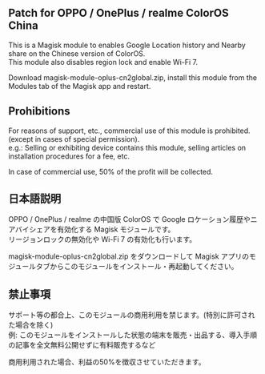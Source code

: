 ## Patch for OPPO / OnePlus / realme ColorOS China

This is a Magisk module to enables Google Location history and Nearby share on the Chinese version of ColorOS.  
This module also disables region lock and enable Wi-Fi 7.

Download magisk-module-oplus-cn2global.zip, install this module from the Modules tab of the Magisk app and restart.

## Prohibitions

For reasons of support, etc., commercial use of this module is prohibited. (except in cases of special permission).  
e.g.: Selling or exhibiting device contains this module, selling articles on installation procedures for a fee, etc.

In case of commercial use, 50% of the profit will be collected.

## 日本語説明
OPPO / OnePlus / realme の中国版 ColorOS で Google ロケーション履歴やニアバイシェアを有効化する Magisk モジュールです。  
リージョンロックの無効化や Wi-Fi 7 の有効化も行います。

magisk-module-oplus-cn2global.zip をダウンロードして Magisk アプリのモジュールタブからこのモジュールをインストール・再起動してください。

## 禁止事項

サポート等の都合上、このモジュールの商用利用を禁じます。(特別に許可された場合を除く)  
例: このモジュールをインストールした状態の端末を販売・出品する、導入手順の記事を全文無料公開せずに有料販売するなど

商用利用された場合、利益の50%を徴収させていただきます。